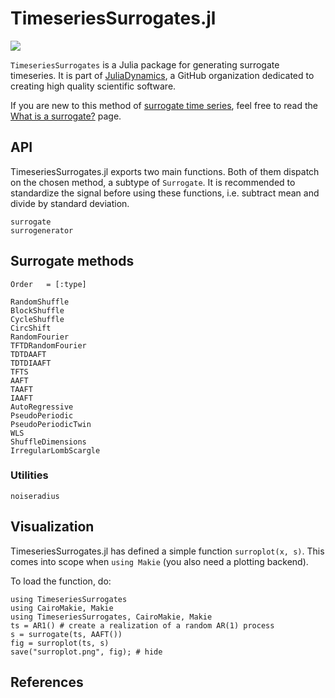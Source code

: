 # TimeseriesSurrogates.jl

![](surroplot.png)

`TimeseriesSurrogates` is a Julia package for generating surrogate timeseries. It is part of [JuliaDynamics](https://juliadynamics.github.io/JuliaDynamics/), a GitHub organization dedicated to creating high quality scientific software.

If you are new to this method of [surrogate time series](https://en.wikipedia.org/wiki/Surrogate_data_testing), feel free to read the [What is a surrogate?](@ref) page.

## API

TimeseriesSurrogates.jl exports two main functions. Both of them dispatch on the chosen method, a subtype of `Surrogate`.
It is recommended to standardize the signal before using these functions, i.e. subtract mean and divide by standard deviation.

```@docs
surrogate
surrogenerator
```

## Surrogate methods

```@index
Order   = [:type]
```

```@docs
RandomShuffle
BlockShuffle
CycleShuffle
CircShift
RandomFourier
TFTDRandomFourier
TDTDAAFT
TDTDIAAFT
TFTS
AAFT
TAAFT
IAAFT
AutoRegressive
PseudoPeriodic
PseudoPeriodicTwin
WLS
ShuffleDimensions
IrregularLombScargle
```

### Utilities

```@docs
noiseradius
```

## Visualization

TimeseriesSurrogates.jl has defined a simple function `surroplot(x, s)`.
This comes into scope when `using Makie` (you also need a plotting backend).

To load the function, do:
```@example MAIN
using TimeseriesSurrogates
using CairoMakie, Makie
using TimeseriesSurrogates, CairoMakie, Makie
ts = AR1() # create a realization of a random AR(1) process
s = surrogate(ts, AAFT())
fig = surroplot(ts, s)
save("surroplot.png", fig); # hide
```

## References
